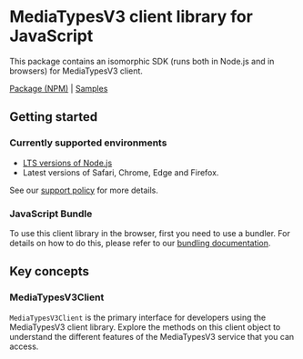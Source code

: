 # MediaTypesV3 client library for JavaScript

This package contains an isomorphic SDK (runs both in Node.js and in browsers) for MediaTypesV3 client.



[Package (NPM)](https://www.npmjs.com/package/@msinternal/media-types-v3-client) |
[Samples](https://github.com/Azure-Samples/azure-samples-js-management)

## Getting started

### Currently supported environments

- [LTS versions of Node.js](https://github.com/nodejs/release#release-schedule)
- Latest versions of Safari, Chrome, Edge and Firefox.

See our [support policy](https://github.com/Azure/azure-sdk-for-js/blob/main/SUPPORT.md) for more details.





### JavaScript Bundle
To use this client library in the browser, first you need to use a bundler. For details on how to do this, please refer to our [bundling documentation](https://aka.ms/AzureSDKBundling).

## Key concepts

### MediaTypesV3Client

`MediaTypesV3Client` is the primary interface for developers using the MediaTypesV3 client library. Explore the methods on this client object to understand the different features of the MediaTypesV3 service that you can access.


